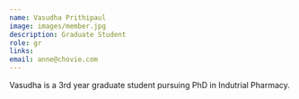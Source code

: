 ```yaml
---
name: Vasudha Prithipaul
image: images/member.jpg
description: Graduate Student
role: gr
links:
email: anne@chovie.com
---
```


Vasudha is a 3rd year graduate student pursuing PhD in Indutrial Pharmacy.

